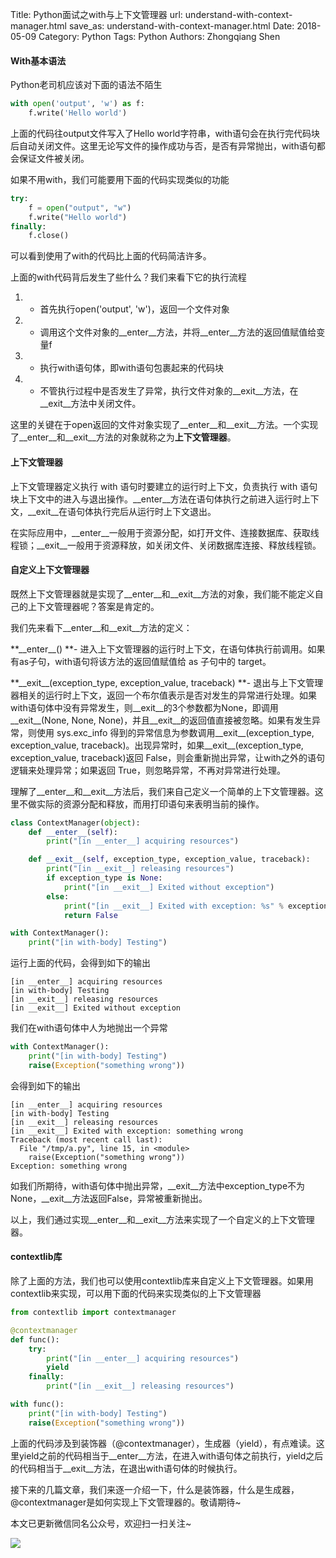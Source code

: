 Title: Python面试之with与上下文管理器
url: understand-with-context-manager.html
save_as: understand-with-context-manager.html
Date: 2018-05-09
Category: Python
Tags: Python
Authors: Zhongqiang Shen

#### With基本语法

Python老司机应该对下面的语法不陌生

```python
with open('output', 'w') as f:
    f.write('Hello world')

```

上面的代码往output文件写入了Hello world字符串，with语句会在执行完代码块后自动关闭文件。这里无论写文件的操作成功与否，是否有异常抛出，with语句都会保证文件被关闭。

如果不用with，我们可能要用下面的代码实现类似的功能

```python
try:
    f = open("output", "w")
    f.write("Hello world")
finally:
    f.close()

```

可以看到使用了with的代码比上面的代码简洁许多。




上面的with代码背后发生了些什么？我们来看下它的执行流程

1. + 首先执行open('output', 'w')，返回一个文件对象
2. + 调用这个文件对象的__enter__方法，并将__enter__方法的返回值赋值给变量f
3. + 执行with语句体，即with语句包裹起来的代码块
4. + 不管执行过程中是否发生了异常，执行文件对象的__exit__方法，在__exit__方法中关闭文件。


这里的关键在于open返回的文件对象实现了\_\_enter\_\_和\_\_exit\_\_方法。一个实现了\_\_enter\_\_和\_\_exit\_\_方法的对象就称之为**上下文管理器**。




#### 上下文管理器

上下文管理器定义执行 with 语句时要建立的运行时上下文，负责执行 with 语句块上下文中的进入与退出操作。\_\_enter\_\_方法在语句体执行之前进入运行时上下文，\_\_exit\_\_在语句体执行完后从运行时上下文退出。

在实际应用中，\_\_enter\_\_一般用于资源分配，如打开文件、连接数据库、获取线程锁；\_\_exit\_\_一般用于资源释放，如关闭文件、关闭数据库连接、释放线程锁。




#### 自定义上下文管理器

既然上下文管理器就是实现了\_\_enter\_\_和\_\_exit\_\_方法的对象，我们能不能定义自己的上下文管理器呢？答案是肯定的。

我们先来看下\_\_enter\_\_和\_\_exit\_\_方法的定义：

**\_\_enter\_\_() **- 进入上下文管理器的运行时上下文，在语句体执行前调用。如果有as子句，with语句将该方法的返回值赋值给 as 子句中的 target。

**\_\_exit\_\_(exception\_type, exception\_value, traceback) **- 退出与上下文管理器相关的运行时上下文，返回一个布尔值表示是否对发生的异常进行处理。如果with语句体中没有异常发生，则\_\_exit\_\_的3个参数都为None，即调用 \_\_exit\_\_(None, None, None)，并且\_\_exit\_\_的返回值直接被忽略。如果有发生异常，则使用 sys.exc\_info 得到的异常信息为参数调用\_\_exit\_\_(exception\_type, exception\_value, traceback)。出现异常时，如果\_\_exit\_\_(exception\_type, exception\_value, traceback)返回 False，则会重新抛出异常，让with之外的语句逻辑来处理异常；如果返回 True，则忽略异常，不再对异常进行处理。




理解了\_\_enter\_\_和\_\_exit\_\_方法后，我们来自己定义一个简单的上下文管理器。这里不做实际的资源分配和释放，而用打印语句来表明当前的操作。

```python
class ContextManager(object):
    def __enter__(self):
        print("[in __enter__] acquiring resources")

    def __exit__(self, exception_type, exception_value, traceback):
        print("[in __exit__] releasing resources")
        if exception_type is None:
            print("[in __exit__] Exited without exception")
        else:
            print("[in __exit__] Exited with exception: %s" % exception_value)
            return False

with ContextManager():
    print("[in with-body] Testing")

```

运行上面的代码，会得到如下的输出

```text
[in __enter__] acquiring resources
[in with-body] Testing
[in __exit__] releasing resources
[in __exit__] Exited without exception

```




我们在with语句体中人为地抛出一个异常

```python
with ContextManager():
    print("[in with-body] Testing")
    raise(Exception("something wrong"))

```

会得到如下的输出

```text
[in __enter__] acquiring resources
[in with-body] Testing
[in __exit__] releasing resources
[in __exit__] Exited with exception: something wrong
Traceback (most recent call last):
  File "/tmp/a.py", line 15, in <module>
    raise(Exception("something wrong"))
Exception: something wrong

```

如我们所期待，with语句体中抛出异常，\_\_exit\_\_方法中exception\_type不为None，\_\_exit\_\_方法返回False，异常被重新抛出。

以上，我们通过实现\_\_enter\_\_和\_\_exit\_\_方法来实现了一个自定义的上下文管理器。




#### contextlib库

除了上面的方法，我们也可以使用contextlib库来自定义上下文管理器。如果用contextlib来实现，可以用下面的代码来实现类似的上下文管理器

```python
from contextlib import contextmanager

@contextmanager
def func():
    try:
        print("[in __enter__] acquiring resources")
        yield
    finally:
        print("[in __exit__] releasing resources")

with func():
    print("[in with-body] Testing")
    raise(Exception("something wrong"))

```

上面的代码涉及到装饰器（@contextmanager），生成器（yield），有点难读。这里yield之前的代码相当于\_\_enter\_\_方法，在进入with语句体之前执行，yield之后的代码相当于\_\_exit\_\_方法，在退出with语句体的时候执行。

接下来的几篇文章，我们来逐一介绍一下，什么是装饰器，什么是生成器，@contextmanager是如何实现上下文管理器的。敬请期待~




本文已更新微信同名公众号，欢迎扫一扫关注~

![]({static}/images/v2-e9b0b9b9584ccdd3ff4c96b7ecfd8a56_r.jpg)



